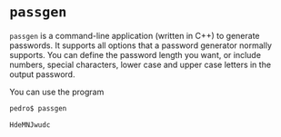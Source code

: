# `passgen`
`passgen` is a command-line application (written in C++) to generate passwords. It supports all options that a password generator normally supports. You can define the password length you want, or include numbers, special characters, lower case and upper case letters in the output password.

You can use the program

```bash
pedro$ passgen
```
```
HdeMNJwudc
```
